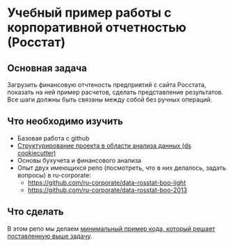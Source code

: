 # Учебный пример работы с корпоративной отчетностью (Росстат) 

## Основная задача

Загрузить финансовую отчтеность предприятий с сайта Росстата, 
показать на ней пример расчетов,
сделать представление результатов. Все шаги должны быть связаны 
между собой без ручных операций. 

## Что необходимо изучить 

- Базовая работа с github
- [Структурирование проекта в области анализа данных (ds cookiecutter)](https://github.com/ru-corporate/sandbox/issues/2)
- Основы бухучета и финансового анализа 
- Опыт двух имеющихся репо (посмотреть, что в них делалось, задать вопросы)
  в ru-corporate:
   - https://github.com/ru-corporate/data-rosstat-boo-light
   - https://github.com/ru-corporate/data-rosstat-boo-2013

## Что сделать 

В этом репо мы делаем [минимальный пример кода, который решает поставленную выше задачу](https://github.com/ru-corporate/sandbox/issues/1).

